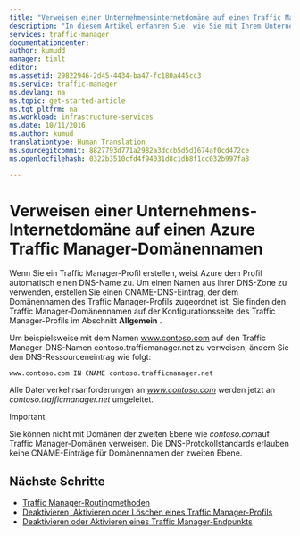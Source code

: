 ```yaml
---
title: "Verweisen einer Unternehmensinternetdomäne auf einen Traffic Manager-Domänennamen | Microsoft Docs"
description: "In diesem Artikel erfahren Sie, wie Sie mit Ihrem Unternehmensdomänennamen auf einen Traffic Manager-Domänennamen verweisen."
services: traffic-manager
documentationcenter: 
author: kumudd
manager: timlt
editor: 
ms.assetid: 29822946-2d45-4434-ba47-fc180a445cc3
ms.service: traffic-manager
ms.devlang: na
ms.topic: get-started-article
ms.tgt_pltfrm: na
ms.workload: infrastructure-services
ms.date: 10/11/2016
ms.author: kumud
translationtype: Human Translation
ms.sourcegitcommit: 8827793d771a2982a3dccb5d5d1674af0cd472ce
ms.openlocfilehash: 0322b3510cfd4f94031d8c1db8f1cc032b997fa8

---
```


# <a name="point-a-company-internet-domain-to-an-azure-traffic-manager-domain"></a>Verweisen einer Unternehmens-Internetdomäne auf einen Azure Traffic Manager-Domänennamen

Wenn Sie ein Traffic Manager-Profil erstellen, weist Azure dem Profil automatisch einen DNS-Name zu. Um einen Namen aus Ihrer DNS-Zone zu verwenden, erstellen Sie einen CNAME-DNS-Eintrag, der dem Domänennamen des Traffic Manager-Profils zugeordnet ist. Sie finden den Traffic Manager-Domänennamen auf der Konfigurationsseite des Traffic Manager-Profils im Abschnitt **Allgemein** .

Um beispielsweise mit dem Namen www.contoso.com auf den Traffic Manager-DNS-Namen contoso.trafficmanager.net zu verweisen, ändern Sie den DNS-Ressourceneintrag wie folgt:

    www.contoso.com IN CNAME contoso.trafficmanager.net

Alle Datenverkehrsanforderungen an *www.contoso.com* werden jetzt an *contoso.trafficmanager.net* umgeleitet.

> [!IMPORTANT]
> Sie können nicht mit Domänen der zweiten Ebene wie *contoso.com*auf Traffic Manager-Domänen verweisen. Die DNS-Protokollstandards erlauben keine CNAME-Einträge für Domänennamen der zweiten Ebene.

## <a name="next-steps"></a>Nächste Schritte

* [Traffic Manager-Routingmethoden](traffic-manager-routing-methods.md)
* [Deaktivieren, Aktivieren oder Löschen eines Traffic Manager-Profils](disable-enable-or-delete-a-profile.md)
* [Deaktivieren oder Aktivieren eines Traffic Manager-Endpunkts](disable-or-enable-an-endpoint.md)



<!--HONumber=Nov16_HO5-->



